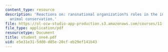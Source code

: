 ```yaml
---
content_type: resource
description: 'Reactions on: ransnational organization?s roles in the international
  animal conservation.'
file: https://ol-ocw-studio-app-production.s3.amazonaws.com/courses/11-363-civil-society-and-the-environment-spring-2005/e5e31e315dd0d85e20cfeb29ef141b43_student_one4.pdf
file_type: application/pdf
resourcetype: Document
title: student_one4.pdf
uid: e5e31e31-5dd0-d85e-20cf-eb29ef141b43
---
```


